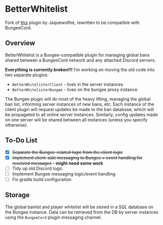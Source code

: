 # BetterWhitelist

Fork of [this](https://github.com/Dumb-Dog-Diner-Development/betterwhitelister) plugin by Jaquewolfee, rewritten to be compatible with BungeeCord.

## Overview

BetterWhitelist is a Bungee-compatible plugin for managing global bans shared between a BungeeCord network and any attached Discord servers.

**Everything is currently broken!!!** I'm working on moving the old code into two separate plugins:

- `BetterWhitelisterClient` - lives in the server instances
- `BetterWhitelisterBungee` - lives on the bungee proxy instance

The Bungee plugin will do most of the heavy lifting, managing the global ban list, informing server instances of new bans, etc. 
Each instance of the client plugin will request updates be made to the ban database, which will be propagated to all online server instances.
Similarly, config updates made on one server will be shared between all instances (unless you specify otherwise).

## To-Do List
- [x] ~~Separate the Bungee-related logic from the client logic~~
- [x] ~~Implement client-side messaging to Bungee + event handling for received messages~~ **- might need some work**
- [ ] Tidy up old Discord logic
- [ ] Implement Bungee messaging logic/event handling
- [ ] Fix gradle build configuration

## Storage

The global banlist and player whitelist will be stored in a SQL database on the Bungee instance. Data can be retrieved from the DB by
server instances using the `BungeeCord` plugin messaging channel.
